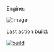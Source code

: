 Engine: 

![image](https://img.shields.io/badge/Godot-478CBF?style=for-the-badge&logo=GodotEngine&logoColor=white)

Last action build: 

[![build](https://github.com/Archteller-Games/Consonance-Dev/actions/workflows/build-export.yml/badge.svg?branch=master)](https://github.com/Archteller-Games/Consonance-Dev/actions/workflows/build-export.yml)
